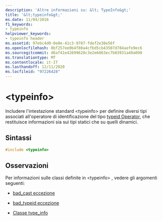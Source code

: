```yaml
---
description: 'Altre informazioni su: &lt; TypeInfo&gt;'
title: '&lt;typeinfo&gt;'
ms.date: 11/04/2016
f1_keywords:
- typeinfo
helpviewer_keywords:
- typeinfo header
ms.assetid: 97ebc4d0-0e0e-41c3-9787-fdef2e38e56f
ms.openlocfilehash: 8bf257ee0b4f80a4cfbd5cb43507d784aefe9ec6
ms.sourcegitcommit: d6af41e42699628c3e2e6063ec7b03931a49a098
ms.translationtype: MT
ms.contentlocale: it-IT
ms.lasthandoff: 12/11/2020
ms.locfileid: "97226428"
---
```

# <a name="lttypeinfogt"></a>&lt;typeinfo&gt;

Includere l'intestazione standard \<typeinfo> per definire diversi tipi associati all'operatore di identificazione del tipo [typeid Operator](../cpp/typeid-operator.md), che restituisce informazioni sia sui tipi statici che su quelli dinamici.

## <a name="syntax"></a>Sintassi

```cpp
#include <typeinfo>
```

## <a name="remarks"></a>Osservazioni

Per informazioni sulle classi definite in \<typeinfo> , vedere gli argomenti seguenti:

- [bad_cast eccezione](../cpp/bad-cast-exception.md)

- [bad_typeid eccezione](../cpp/bad-typeid-exception.md)

- [Classe type_info](../cpp/type-info-class.md)
